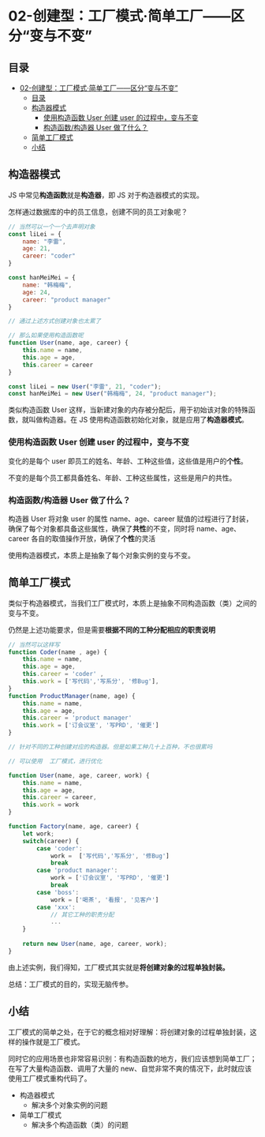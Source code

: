 # 02-创建型：工厂模式·简单工厂——区分“变与不变”

## 目录

- [02-创建型：工厂模式·简单工厂——区分“变与不变”](#02-创建型工厂模式简单工厂区分变与不变)
  - [目录](#目录)
  - [构造器模式](#构造器模式)
    - [使用构造函数 User 创建 user 的过程中，变与不变](#使用构造函数-user-创建-user-的过程中变与不变)
    - [构造函数/构造器 User 做了什么？](#构造函数构造器-user-做了什么)
  - [简单工厂模式](#简单工厂模式)
  - [小结](#小结)

## 构造器模式

JS 中常见**构造函数**就是**构造器**，即 JS 对于构造器模式的实现。

怎样通过数据库的中的员工信息，创建不同的员工对象呢？

```javascript
// 当然可以一个一个去声明对象
const liLei = {
    name: "李雷",
    age: 21,
    career: "coder"
}

const hanMeiMei = {
    name: "韩梅梅",
    age: 24,
    career: "product manager"
}

// 通过上述方式创建对象也太累了

// 那么如果使用构造函数呢
function User(name, age, career) {
    this.name = name,
    this.age = age,
    this.career = career
}

const liLei = new User("李雷", 21, "coder");
const hanMeiMei = new User("韩梅梅", 24, "product manager");
```

类似构造函数 User 这样，当新建对象的内存被分配后，用于初始该对象的特殊函数，就叫做构造器。在 JS 使用构造函数初始化对象，就是应用了**构造器模式**。

### 使用构造函数 User 创建 user 的过程中，变与不变

变化的是每个 user 即员工的姓名、年龄、工种这些值，这些值是用户的**个性**。

不变的是每个员工都具备姓名、年龄、工种这些属性，这些是用户的共性。

### 构造函数/构造器 User 做了什么？

构造器 User 将对象 user 的属性 name、age、career 赋值的过程进行了封装，确保了每个对象都具备这些属性，确保了**共性**的不变，同时将 name、age、career 各自的取值操作开放，确保了**个性**的灵活

使用构造器模式，本质上是抽象了每个对象实例的变与不变。

## 简单工厂模式

类似于构造器模式，当我们工厂模式时，本质上是抽象不同构造函数（类）之间的变与不变。

仍然是上述功能要求，但是需要**根据不同的工种分配相应的职责说明**

```javascript
// 当然可以这样写
function Coder(name , age) {
    this.name = name,
    this.age = age,
    this.career = 'coder' ,
    this.work = ['写代码','写系分', '修Bug'],
}
function ProductManager(name, age) {
    this.name = name,
    this.age = age,
    this.career = 'product manager'
    this.work = ['订会议室', '写PRD', '催更']
}

// 针对不同的工种创建对应的构造器。但是如果工种几十上百种，不也很累吗

// 可以使用  工厂模式，进行优化

function User(name, age, career, work) {
    this.name = name,
    this.age = age,
    this.career = career,
    this.work = work
}

function Factory(name, age, career) {
    let work;
    switch(career) {
        case 'coder':
            work =  ['写代码','写系分', '修Bug'] 
            break
        case 'product manager':
            work = ['订会议室', '写PRD', '催更']
            break
        case 'boss':
            work = ['喝茶', '看报', '见客户']
        case 'xxx':
            // 其它工种的职责分配
            ...
    }
            
    return new User(name, age, career, work);
}
```

由上述实例，我们得知，工厂模式其实就是**将创建对象的过程单独封装。**

总结：工厂模式的目的，实现无脑传参。

## 小结

工厂模式的简单之处，在于它的概念相对好理解：将创建对象的过程单独封装，这样的操作就是工厂模式。

同时它的应用场景也非常容易识别：有构造函数的地方，我们应该想到简单工厂；在写了大量构造函数、调用了大量的 new、自觉非常不爽的情况下，此时就应该使用工厂模式重构代码了。

- 构造器模式
  - 解决多个对象实例的问题
- 简单工厂模式
  - 解决多个构造函数（类）的问题
